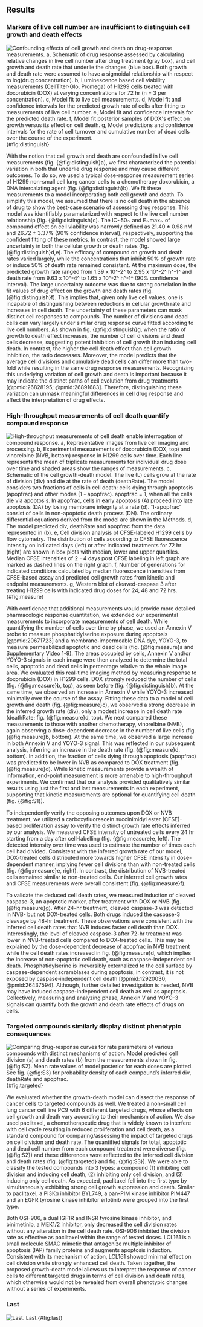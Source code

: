 ## Results

### Markers of live cell number are insufficient to distinguish cell growth and death effects

![**Confounding effects of cell growth and death on drug-response measurements.**
a, Schematic of drug response assessed by calculating relative changes in live cell number after drug treatment (gray box), and cell growth and death rate that underlie the changes (blue box). Both growth and death rate were assumed to have a sigmoidal relationship with respect to log(drug concentration).
b, Luminescence based cell viability measurements (CellTiter-Glo, Promega) of H1299 cells treated with doxorubicin (DOX) at varying concentrations for 72 hr (n = 3 per concentration).
c, Model fit to live cell measurements.
d, Model fit and confidence intervals for the predicted growth rate of cells after fitting to measurements of live cell number. 
e, Model fit and confidence intervals for the predicted death rate.
f, Model fit posterior samples of DOX's effect on growth versus its effect on cell death.
g, Model predictions and confidence intervals for the rate of cell turnover and cumulative number of dead cells over the course of the experiment.](./output/Figure1.svg){#fig:distinguish}

With the notion that cell growth and death are confounded in live cell measurements (fig. {@fig:distinguish}a), we first characterized the potential variation in both that underlie drug response and may cause different outcomes. To do so, we used a typical dose-response measurement series of H1299 non-small cell lung cancer cells to a chemotherapy doxorubicin, a DNA intercalating agent (fig. {@fig:distinguish}b). We fit these measurements to a model incorporating both cell growth and death. To simplify this model, we assumed that there is no cell death in the absence of drug to show the best-case scenario of assessing drug response. This model  was identifiably parameterized with respect to the live cell number relationship (fig. {@fig:distinguish}c). The IC~50~ and E~max~ of compound effect on cell viability was narrowly defined as 21.40 ± 0.98 nM and 26.72 ± 3.37% (90% confidence interval), respectively, supporting the confident fitting of these metrics. In contrast, the model showed large uncertainty in both the cellular growth or death rates (fig. {@fig:distinguish}d,e). The efficacy of compound on growth and death rates varied largely, while the concentrations that inhibit 50% of growth rate or induce 50% of death rate remained consistent. At the maximum dose, the predicted growth rate ranged from 1.39 x 10^-2^ to 2.95 x 10^-2^ h^-1^ and death rate from 9.63 x 10^-4^ to 1.65 x 10^-2^ h^-1^ (90% confidence interval). The large uncertainty outcome was due to strong correlation in the fit values of drug effect on the growth and death rates (fig. {@fig:distinguish}f). This implies that, given only live cell values, one is incapable of distinguishing between reductions in cellular growth rate and increases in cell death. The uncertainty of these parameters can mask distinct cell responses to compounds. The number of divisions and dead cells can vary largely under similar drug response curve fitted according to live cell numbers. As shown in fig. {@fig:distinguish}g, when the ratio of growth to death effect increases, the number of cell divisions and dead cells decrease, suggesting potent inhibition of cell growth than inducing cell death. In contrast, the higher the cell death effect than cell growth inhibition, the ratio decreases. Moreover, the model predicts that the average cell divisions and cumulative dead cells can differ more than two-fold while resulting in the same drug response measurements. Recognizing this underlying variation of cell growth and death is important because it may indicate the distinct paths of cell evolution from drug treatments [@pmid:26828195; @pmid:26891683]. Therefore, distinguishing these variation can unmask meaningful differences in cell drug response and affect the interpretation of drug effects.

### High-throughput measurements of cell death quantify compound response

![**High-throughput measurements of cell death enable interrogation of compound response.**
a, Representative images from live cell imaging and processing.
b, Experimental measurements of doxorubicin (DOX, top) and vinorelbine (NVB, bottom) response in H1299 cells over time. Each line represents the mean of triplicate measurements for individual drug dose over time and shaded areas show the ranges of measurements.
c, Schematic of the cell growth-death model. The live (L) cells grow at the rate of division (div) and die at the rate of death (deathRate). The model considers two fractions of cells in cell death: cells dying through apoptosis (apopfrac) and other modes (1 - apopfrac). apopfrac = 1, when all the cells die via apoptosis. In apopfrac, cells in early apoptosis (A) proceed into late apoptosis (DA) by losing membrane integrity at a rate (d). ‘1-apopfrac’ consist of cells in non-apoptotic death process (DN). The ordinary differential equations derived from the model are shown in the Methods.
d, The model predicted div, deathRate and apopfrac from the data represented in (b).
e, Cell division analysis of CFSE-labeled H1299 cells by flow cytometry. The distribution of cells according to CFSE fluorescence intensity on indicated days (left) or after indicated treatments for 72 hr (right) are shown in box plots with median, lower and upper quartiles. Median CFSE intensities of 2 - 4 days post CFSE labeling in left graph are marked as dashed lines on the right graph.
f, Number of generations for indicated conditions calculated by median fluorescence intensities from CFSE-based assay and predicted cell growth rates from kinetic and endpoint measurements.
g, Western blot of cleaved-caspase 3 after treating H1299 cells with indicated drug doses for 24, 48 and 72 hrs.
](./output/Figure2.svg){#fig:measure}

With confidence that additional measurements would provide more detailed pharmacologic response quantitation, we extended our experimental measurements to incorporate measurements of cell death. While quantifying the number of cells over time by phase, we used an Annexin V probe to measure phosphatidylserine exposure during apoptosis [@pmid:20671723] and a membrane-impermeable DNA dye, YOYO-3, to measure permeabilized apoptotic and dead cells (fig. {@fig:measure}a and Supplementary Video 1-9). The areas occupied by cells, Annexin V and/or YOYO-3 signals in each image were then analyzed to determine the total cells, apoptotic and dead cells in percentage relative to the whole image area. We evaluated this real-time imaging method by measuring response to doxorubicin (DOX) in H1299 cells.  DOX strongly reduced the number of cells (fig. {@fig:measure}b, top), as seen before (fig. {@fig:distinguish}b). At the same time, we observed an increase in Annexin V while YOYO-3 increased minimally over the course of the assay. Fitting these data to a model of cell growth and death (fig. {@fig:measure}c), we observed a strong decrease in the inferred growth rate (div), only a modest increase in cell death rate (deathRate; fig. {@fig:measure}d, top). We next compared these measurements to those with another chemotherapy, vinorelbine (NVB), again observing a dose-dependent decrease in the number of live cells (fig. {@fig:measure}b, bottom). At the same time, we observed a large increase in both Annexin V and YOYO-3 signal. This was reflected in our subsequent analysis, inferring an increase in the death rate (fig. {@fig:measure}d, bottom). In addition, the fraction of cells dying through apoptosis (apopfrac) was predicted to be lower in NVB as compared to DOX treatment (fig. {@fig:measure}d). While kinetic measurements provide a wealth of information, end-point measurement is more amenable to high-throughput experiments. We confirmed that our analysis provided qualitatively similar results using just the first and last measurements in each experiment, supporting that kinetic measurements are optional for quantifying cell death (fig. {@fig:S1}).

To independently verify the opposing outcomes upon DOX or NVB treatment, we utilized a carboxyfluorescein succinimidyl ester (CFSE)-based proliferation assay to verify the distinct growth rate effects inferred by our analysis. We measured CFSE intensity of untreated cells every 24 hr starting from a day after cell-labelling (fig. {@fig:measure}e, left). The detected intensity over time was used to estimate the number of times each cell had divided. Consistent with the inferred growth rate of our model, DOX-treated cells distributed more towards higher CFSE intensity in dose-dependent manner, implying fewer cell divisions than with non-treated cells (fig. {@fig:measure}e, right). In contrast, the distribution of NVB-treated cells remained similar to non-treated cells. Our inferred cell growth rates and CFSE measurements were overall consistent (fig. {@fig:measure}f).

To validate the deduced cell death rates, we measured induction of cleaved caspase-3, an apoptotic marker, after treatment with DOX or NVB (fig. {@fig:measure}g). After 24-hr treatment, cleaved caspase-3 was detected in NVB- but not DOX-treated cells. Both drugs induced the caspase-3 cleavage by 48-hr treatment. These observations were consistent with the inferred cell death rates that NVB induces faster cell death than DOX. Interestingly, the level of cleaved caspase-3 after 72-hr treatment was lower in NVB-treated cells compared to DOX-treated cells. This may be explained by the dose-dependent decrease of apopfrac in NVB treatment while the cell death rates increased in fig. {@fig:measure}d, which implies the increase of non-apoptotic cell death, such as caspase-independent cell death. Phosphatidylserine is irreversibly externalized to the cell surface by caspase-dependent scramblases during apoptosis, in contrast, it is not exposed by caspase-independent cell death [@pmid:12920030; @pmid:26437594]. Although, further detailed investigation is needed, NVB may have induced caspase-independent cell death as well as apoptosis. Collectively, measuring and analyzing phase, Annexin V and YOYO-3 signals can quantify both the growth and death rate effects of drugs on cells.

### Targeted compounds similarly display distinct phenotypic consequences

![**Comparing drug-response curves for rate parameters of various compounds with distinct mechanisms of action.**
Model predicted cell division (a) and death rates (b) from the measurements shown in fig. {@fig:S2}. Mean rate values of model posterior for each doses are plotted. See fig. {@fig:S3} for probability density of each compound’s inferred div, deathRate and apopfrac.
](./output/Figure3.svg){#fig:targeted}

We evaluated whether the growth-death model can dissect the response of cancer cells to targeted compounds as well. We treated a non-small cell lung cancer cell line PC9 with 6 different targeted drugs, whose effects on cell growth and death vary according to their mechanism of action. We also used paclitaxel, a chemotherapeutic drug that is widely known to interfere with cell cycle resulting in reduced proliferation and cell death, as a standard compound for comparing/assessing the impact of targeted drugs on cell division and death rate. The quantified signals for total, apoptotic and dead cell number from each compound treatment were diverse (fig. {@fig:S2}) and these differences were reflected to the inferred cell division and death rates (fig. {@fig:targeted} and fig. {@fig:S3}). We were able to classify the tested compounds into 3 types: a compound (1) inhibiting cell division and inducing cell death, (2) inhibiting only cell division, and (3) inducing only cell death. As expected, paclitaxel fell into the first type by simultaneously exhibiting strong cell growth suppression and death. Similar to paclitaxel, a PI3Kɑ inhibitor BYL749, a pan-PIM kinase inhibitor PIM447 and an EGFR tyrosine kinase inhibitor erlotinib were grouped into the first type.

Both OSI-906, a dual IGF1R and INSR tyrosine kinase inhibitor, and binimetinib, a MEK1/2 inhibitor, only decreased the cell division rates without any alteration in the cell death rate. OSI-906 inhibited the division rate as effective as paclitaxel within the range of tested doses. LCL161 is a small molecule SMAC mimetic that antagonize multiple inhibitor of apoptosis (IAP) family proteins and augments apoptosis induction. Consistent with its mechanism of action, LCL161 showed minimal effect on cell division while strongly enhanced cell death. Taken together, the proposed growth-death model allows us to interpret the response of cancer cells to different targeted drugs in terms of cell division and death rates, which otherwise would not be revealed from overall phenotypic changes without a series of experiments.

### Last

![**Last.**
Last.
](./output/Figure4.svg){#fig:last}
